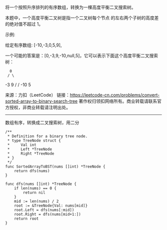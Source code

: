 将一个按照升序排列的有序数组，转换为一棵高度平衡二叉搜索树。

本题中，一个高度平衡二叉树是指一个二叉树每个节点 的左右两个子树的高度差的绝对值不超过 1。

示例:

给定有序数组: [-10,-3,0,5,9],

一个可能的答案是：[0,-3,9,-10,null,5]，它可以表示下面这个高度平衡二叉搜索树：

      0
     / \
   -3   9
   /   /
 -10  5

来源：力扣（LeetCode）
链接：https://leetcode-cn.com/problems/convert-sorted-array-to-binary-search-tree
著作权归领扣网络所有。商业转载请联系官方授权，非商业转载请注明出处。

---

数组有序，转换成二叉搜索树，用二分

```cgo
/**
 * Definition for a binary tree node.
 * type TreeNode struct {
 *     Val int
 *     Left *TreeNode
 *     Right *TreeNode
 * }
 */
func SortedArrayToBST(nums []int) *TreeNode {
	return dfs(nums)
}

func dfs(nums []int) *TreeNode {
	if len(nums) == 0 {
		return nil
	}
	mid := len(nums) / 2
	root := &TreeNode{Val: nums[mid]}
	root.Left = dfs(nums[:mid])
	root.Right = dfs(nums[mid+1:])
	return root
}
```